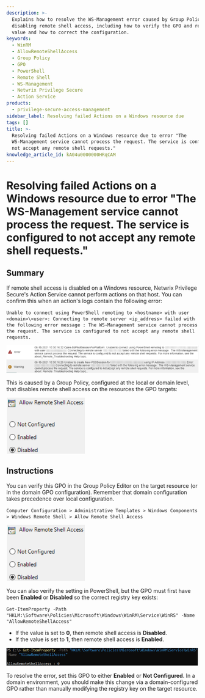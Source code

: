 ```yaml
---
description: >-
  Explains how to resolve the WS-Management error caused by Group Policy
  disabling remote shell access, including how to verify the GPO and registry
  value and how to correct the configuration.
keywords:
  - WinRM
  - AllowRemoteShellAccess
  - Group Policy
  - GPO
  - PowerShell
  - Remote Shell
  - WS-Management
  - Netwrix Privilege Secure
  - Action Service
products:
  - privilege-secure-access-management
sidebar_label: Resolving failed Actions on a Windows resource due
tags: []
title: >-
  Resolving failed Actions on a Windows resource due to error "The
  WS-Management service cannot process the request. The service is configured to
  not accept any remote shell requests."
knowledge_article_id: kA04u0000000HRqCAM
---
```


# Resolving failed Actions on a Windows resource due to error "The WS-Management service cannot process the request. The service is configured to not accept any remote shell requests."

## Summary

If remote shell access is disabled on a Windows resource, Netwrix Privilege Secure's Action Service cannot perform actions on that host. You can confirm this when an action's logs contain the following error:

```
Unable to connect using PowerShell remoting to <hostname> with user <domain>\<user>: Connecting to remote server <ip_address> failed with the following error message : The WS-Management service cannot process the request. The service is configured to not accept any remote shell requests.
```

![User-added image](images/ka04u000000HcZv_0EM4u000004bUoa.png)

This is caused by a Group Policy, configured at the local or domain level, that disables remote shell access on the resources the GPO targets:

![User-added image](images/ka04u000000HcZv_0EM4u000004bUof.png)

## Instructions

You can verify this GPO in the Group Policy Editor on the target resource (or in the domain GPO configuration). Remember that domain configuration takes precedence over local configuration.

```
Computer Configuration > Administrative Templates > Windows Components > Windows Remote Shell > Allow Remote Shell Access
```

![User-added image](images/ka04u000000HcZv_0EM4u000004bUok.png)

You can also verify the setting in PowerShell, but the GPO must first have been **Enabled** or **Disabled** so the correct registry key exists:

```
Get-ItemProperty -Path "HKLM:\Software\Policies\Microsoft\Windows\WinRM\Service\WinRS" -Name "AllowRemoteShellAccess"
```

- If the value is set to **0**, then remote shell access is **Disabled**.
- If the value is set to **1**, then remote shell access is **Enabled**.

![User-added image](images/ka04u000000HcZv_0EM4u000004bUop.png)

To resolve the error, set this GPO to either **Enabled** or **Not Configured**. In a domain environment, you should make this change via a domain-configured GPO rather than manually modifying the registry key on the target resource.
